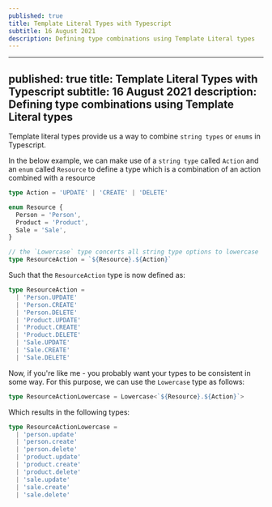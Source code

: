 ```yaml
---
published: true
title: Template Literal Types with Typescript
subtitle: 16 August 2021
description: Defining type combinations using Template Literal types
---
```


---
published: true
title: Template Literal Types with Typescript
subtitle: 16 August 2021
description: Defining type combinations using Template Literal types
---

Template literal types provide us a way to combine `string types` or `enums` in Typescript.

In the below example, we can make use of a `string type` called `Action` and an `enum` called `Resource` to define a type which is a combination of an action combined with a resource

```ts
type Action = 'UPDATE' | 'CREATE' | 'DELETE'

enum Resource {
  Person = 'Person',
  Product = 'Product',
  Sale = 'Sale',
}

// the `Lowercase` type concerts all string type options to lowercase
type ResourceAction = `${Resource}.${Action}`
```

Such that the `ResourceAction` type is now defined as:

```ts
type ResourceAction =
  | 'Person.UPDATE'
  | 'Person.CREATE'
  | 'Person.DELETE'
  | 'Product.UPDATE'
  | 'Product.CREATE'
  | 'Product.DELETE'
  | 'Sale.UPDATE'
  | 'Sale.CREATE'
  | 'Sale.DELETE'
```

Now, if you're like me - you probably want your types to be consistent in some way. For this purpose, we can use the `Lowercase` type as follows:

```ts
type ResourceActionLowercase = Lowercase<`${Resource}.${Action}`>
```

Which results in the following types:

```ts
type ResourceActionLowercase =
  | 'person.update'
  | 'person.create'
  | 'person.delete'
  | 'product.update'
  | 'product.create'
  | 'product.delete'
  | 'sale.update'
  | 'sale.create'
  | 'sale.delete'
```
